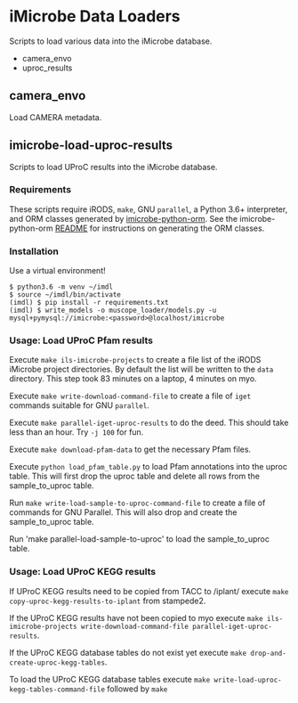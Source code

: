 # iMicrobe Data Loaders
Scripts to load various data into the iMicrobe database.

  + camera_envo
  + uproc_results

## camera_envo
Load CAMERA metadata.


## imicrobe-load-uproc-results
Scripts to load UProC results into the iMicrobe database.

### Requirements
These scripts require iRODS, `make`, GNU `parallel`, a Python 3.6+ interpreter, and ORM classes generated
by [imicrobe-python-orm](https://github.com/hurwitzlab/imicrobe-python-orm).
See the imicrobe-python-orm  [README](https://github.com/hurwitzlab/imicrobe-python-orm) for instructions on generating the ORM classes.

### Installation
Use a virtual environment!

```
$ python3.6 -m venv ~/imdl
$ source ~/imdl/bin/activate
(imdl) $ pip install -r requirements.txt
(imdl) $ write_models -o muscope_loader/models.py -u mysql+pymysql://imicrobe:<password>@localhost/imicrobe
```

### Usage: Load UProC Pfam results
Execute `make ils-imicrobe-projects` to create a file list of the iRODS iMicrobe project directories. By default the list will be written to the `data` directory. This step took 83 minutes on a laptop, 4 minutes on myo.

Execute `make write-download-command-file` to create a file of `iget` commands suitable for GNU `parallel`.

Execute `make parallel-iget-uproc-results` to do the deed. This should take less than an hour. Try `-j 100` for fun.

Execute `make download-pfam-data` to get the necessary Pfam files.

Execute `python load_pfam_table.py` to load Pfam annotations into the uproc table.
This will first drop the uproc table and delete all rows from the sample_to_uproc table.

Run `make write-load-sample-to-uproc-command-file` to create a file of commands for
GNU Parallel. This will also drop and create the sample_to_uproc table.

Run 'make parallel-load-sample-to-uproc' to load the sample_to_uproc table.

### Usage: Load UProC KEGG results

If UProC KEGG results need to be copied from TACC to /iplant/ execute `make copy-uproc-kegg-results-to-iplant` from stampede2.

If the UProC KEGG results have not been copied to myo execute `make ils-imicrobe-projects write-download-command-file parallel-iget-uproc-results`.

If the UProC KEGG database tables do not exist yet execute `make drop-and-create-uproc-kegg-tables`.

To load the UProC KEGG database tables execute `make write-load-uproc-kegg-tables-command-file` followed by `make `
